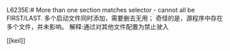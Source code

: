 L6235E:# More than one section matches selector - cannot all be FIRST/LAST.
多个启动文件同时添加，需要删去无用；
奇怪的是，源程序中存在多个文件，并未影响。
解释:通过对其他文件配置为禁止驶入


[[keil]]

